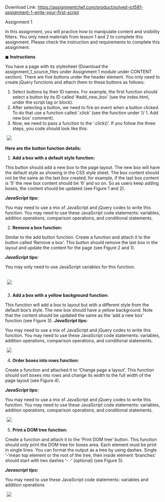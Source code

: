 Download Link: https://assignmentchef.com/product/solved-ict581-assignment-1-write-your-first-script
<br>
<strong>                                                </strong>

Assignment 1

<strong> </strong>In this assignment, you will practice how to manipulate content and visibility filters. You only need materials from lesson 1 and 2 to complete this assignment. Please check the instruction and requirements to complete this assignment.

&#x25fc; <strong>Instructions </strong>

You have a page with its stylesheet (Download the assignment_1_source_files under Assignment 1 module under CONTENT section). There are five buttons under the header element. You only need to create jQuery functions and attach them to these buttons as follows:

<ol>

 <li>Select buttons by their ID names. For example, the first function should select a button by its ID called ‘#add_new_box’ (see the index.html, under the script tag or block).</li>

 <li>After selecting a button, we need to fire an event when a button clicked. To do that use a function called ‘.click’ (see the function under ‘// 1. Add new box’ comment).</li>

 <li>Now, we need to pass a function to the ‘.click()’. If you follow the three steps, you code should look like this:</li>

</ol>

<img decoding="async" data-recalc-dims="1" data-src="https://i0.wp.com/www.ankitcodinghub.com/wp-content/uploads/2020/05/458.png?w=980&amp;ssl=1" class="lazyload" src="data:image/gif;base64,R0lGODlhAQABAAAAACH5BAEKAAEALAAAAAABAAEAAAICTAEAOw==">

 <noscript>

  <img decoding="async" src="https://i0.wp.com/www.ankitcodinghub.com/wp-content/uploads/2020/05/458.png?w=980&amp;ssl=1" data-recalc-dims="1">

 </noscript>

<strong>Here are the button function details: </strong>

<ol>

 <li><strong>Add a box with a default style function: </strong></li>

</ol>

This button should add a new box to the page layout. The new box will have the default style as showing in the CSS style sheet. The box content should not be the same as the last box created, for example, if the last box content is ‘5’ the new box content should be ‘6’ and so on. So as users keep adding boxes, the content should be updated (see Figure 1 and 2).

<strong><em>JavaScript tips: </em></strong>

You may need to use a mix of JavaScript and jQuery codes to write this function. You may need to use these JavaScript code statements:  variables, addition operations, comparison operations, and conditional statements.

<ol start="2">

 <li><strong>Remove a box function: </strong></li>

</ol>

Similar to the add button function. Create a function and attach it to the button called ‘Remove a box’. This button should remove the last box in the layout and update the content for the page (see Figure 2 and 1).

<strong><em>JavaScript tips: </em></strong>

You may only need to use JavaScript variables for this function.

<h2><img decoding="async" data-recalc-dims="1" data-src="https://i0.wp.com/www.ankitcodinghub.com/wp-content/uploads/2020/05/449.png?w=980&amp;ssl=1" class="lazyload" src="data:image/gif;base64,R0lGODlhAQABAAAAACH5BAEKAAEALAAAAAABAAEAAAICTAEAOw==">

 <noscript>

  <img decoding="async" src="https://i0.wp.com/www.ankitcodinghub.com/wp-content/uploads/2020/05/449.png?w=980&amp;ssl=1" data-recalc-dims="1">

 </noscript></h2>




<ol start="3">

 <li><strong>Add a box with a yellow background function: </strong></li>

</ol>

This function will add a box to layout but with a different style from the default box’s style. The new box should have a yellow background. Note that the content should be updated the same as the ‘add a new box’ function (see Figure 3). <strong><em>JavaScript tips: </em></strong>

You may need to use a mix of JavaScript and jQuery codes to write this function. You may need to use these JavaScript code statements:  variables, addition operations, comparison operations, and conditional statements.

<img decoding="async" data-recalc-dims="1" data-src="https://i0.wp.com/www.ankitcodinghub.com/wp-content/uploads/2020/05/884.png?w=980&amp;ssl=1" class="lazyload" src="data:image/gif;base64,R0lGODlhAQABAAAAACH5BAEKAAEALAAAAAABAAEAAAICTAEAOw==">

 <noscript>

  <img decoding="async" src="https://i0.wp.com/www.ankitcodinghub.com/wp-content/uploads/2020/05/884.png?w=980&amp;ssl=1" data-recalc-dims="1">

 </noscript>

<ol start="4">

 <li><strong>Order boxes into rows function: </strong></li>

</ol>

Create a function and attached it to ‘Change page a layout’. This function should sort boxes into rows and change its width to the full width of the page layout (see Figure 4).

<strong><em>JavaScript tips:</em></strong>

You may need to use a mix of JavaScript and jQuery codes to write this function. You may need to use these JavaScript code statements:  variables, addition operations, comparison operations, and conditional statements.

<img decoding="async" data-recalc-dims="1" data-src="https://i0.wp.com/www.ankitcodinghub.com/wp-content/uploads/2020/05/893.png?w=980&amp;ssl=1" class="lazyload" src="data:image/gif;base64,R0lGODlhAQABAAAAACH5BAEKAAEALAAAAAABAAEAAAICTAEAOw==">

 <noscript>

  <img decoding="async" src="https://i0.wp.com/www.ankitcodinghub.com/wp-content/uploads/2020/05/893.png?w=980&amp;ssl=1" data-recalc-dims="1">

 </noscript>

<ol start="5">

 <li><strong>Print a DOM tree function: </strong></li>

</ol>

Create a function and attach it to the ‘Print DOM tree’ button. This function should only print the DOM tree for boxes area. Each element must be print in single lines. You can format the output as a tree by using dashes. Single ‘-‘mean top element or the root of the tree, then inside element ‘branches’ should start with two dashes ‘- -‘ (optional) (see Figure 5).

<strong><em>Javascript tips: </em></strong>

You may need to use these JavaScript code statements:  variables and addition operations

<img decoding="async" data-recalc-dims="1" data-src="https://i0.wp.com/www.ankitcodinghub.com/wp-content/uploads/2020/05/408.png?w=980&amp;ssl=1" class="lazyload" src="data:image/gif;base64,R0lGODlhAQABAAAAACH5BAEKAAEALAAAAAABAAEAAAICTAEAOw==">

 <noscript>

  <img decoding="async" src="https://i0.wp.com/www.ankitcodinghub.com/wp-content/uploads/2020/05/408.png?w=980&amp;ssl=1" data-recalc-dims="1">

 </noscript>